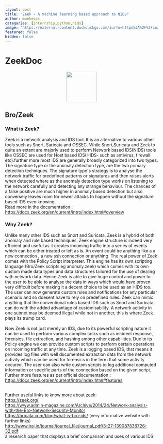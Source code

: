 ```yaml
---
layout: post
title: "Zeek - A machine learning based approach to NIDS"
author: munkeops
categories: [internship,python,nids]
image: "https://external-content.duckduckgo.com/iu/?u=https%3A%2F%2Fcozebeweging.com%2Fepeml%2FS5uRifMm9qHXVe1YWFWYNQHaHa.jpg&f=1&nofb=1"
featured: false
hidden: false
---
```


# ZeekDoc
 
 <p align="center">
  <img src=/Documentation/zeekLogo.png width=100>
 </p>
 

## Bro/Zeek 

### What is Zeek?

Zeek is a network analysis and IDS tool. It is an alternative to various other tools such as Snort, Suricata and OSSEC. While Snort,Suricata and Zeek to quite an extent are majorly used to perform Netwprk based IDS(NIDS) tools like OSSEC are used for Host based IDS(HIDS- such as antivirus, firewall etc).further more most IDS are generally broadly categorized into two types. The signature type or the anomaly detection type, are the two primary detection techniques. The signature type's strategy is to analyse the network traffic for predefined patterns or signatures and then raises alerts when detected where as the anomaly detection type works on listening to the network carefully and detecting any strange behaviour. The chances of a false positive are much higher in anomaly based detection but also conversely leaves room for newer attacks to happen without the signature based IDS even knowing. 
<br> Read more in the documentation : https://docs.zeek.org/en/current/intro/index.html#overview

### Why Zeek?

Unlike many other IDS such as Snort and Suricata, Zeek is a hybrid of both anomaly and rule based techniques. Zeek engine structure is indeed very efficient and useful as it creates incoming traffic into a series of events which can be either treated or left as is. An event could be anything like a a new connection , a new ssh connection or anything. The real power of Zeek comes with the Policy Script interpreter. This engine has its own scripting language (Bro/Zeek scripts eg anomaly.zeek) which comes with its own custom made data types and data structures tailored for the use of dealing with network data. Hence Zeek is able to give huge control and power to the user to be able to analyse the data in ways which would have proven very difficult before making it a decent choice to be used as an HIDS too. The user can now generate custom rules and notifications for any particular scenario and so doesent have to rely on predefined rules. Zeek can mimic anything that the conventional rules based IDS such as Snort and Suricata can do with the added advantage of customisability. A network activity in one subnet may be deemed illegal while not in another, this is where Zeek plays its trump card.
<br><br>
Now Zeek is not just merely an IDS, due to its powerful scripting nature it can be used to perform various complex tasks such as incident response, forensics, file extraction, and hashing among other capabilities. Due to its Policy engine we can provide custom scripts to perform certain operations on incoming traffic at any time. Zeek is a logging based IDS, that means it provides log files with well documented extraction data from the network activity which can be used for forensics in the term that some activity occured. The user can also write custom scripts to log additional computed information or specific parts of the connection based on the given script.
<br> Further more features as per official documentation : https://docs.zeek.org/en/current/intro/index.html#features
<br><br>

Further useful links to know more about zeek:
<br>https://zeek.org/
<br>https://www.admin-magazine.com/Archive/2014/24/Network-analysis-with-the-Bro-Network-Security-Monitor
<br>https://bricata.com/blog/what-is-bro-ids/ (very informative website with further links)
<br>http://www.iraj.in/journal/journal_file/journal_pdf/3-27-139087836726-32.pdf <br>a research paper that displays a brief comparison and uses of various IDS



